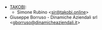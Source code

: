 - [TAKOBI](https://takobi.online):
  - Simone Rubino \<<sir@takobi.online>\>
- Giuseppe Borruso - Dinamiche Aziendali srl
  \<<gborruso@dinamicheaziendali.it>\>

